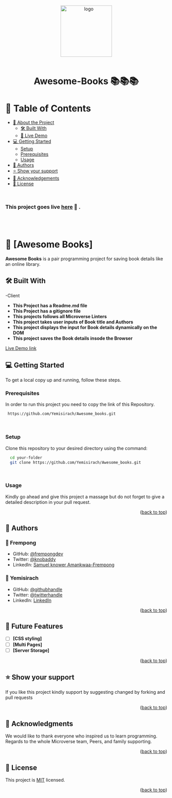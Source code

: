 # 

# 

<a name="readme-top"></a>


<div align="center">

  <img src="https://media.wbur.org/wp/2022/12/cover-e1670599123274-1000x661.jpg" alt="logo" width="160"  height="auto" />
  <br/>
   <br/>

  <h1><b> Awesome-Books 📚📚📚</b></h1>

</div>

<!-- TABLE OF CONTENTS -->

# 📗 Table of Contents

- [📖 About the Project](#about-project)
  - [🛠 Built With](#built-with)
  - [🚀 Live Demo](#live-demo)
- [💻 Getting Started](#getting-started)
  - [Setup](#setup)
  - [Prerequisites](#prerequisites)
  - [Usage](#usage)
- [👥 Authors](#authors)
- [⭐️ Show your support](#support)
- [🙏 Acknowledgements](#acknowledgements)
- [📝 License](#license)

<br>

<!-- DEPLOYMENT -->
### This project goes live [here](yourpagedeployment.com) 🚀 .

<br>

<!-- DEPLOYMENT -->
<!-- ### Have a look at the project's video presentation [here](https://www.loom.com/share/1f7de2b9345a4d3988c6327952899d30) 📽️ . -->

<br>

<!-- PROJECT DESCRIPTION -->

# 📖 [Awesome Books] <a name="about-project"></a>


**Awesome Books** is a pair programming project for saving book details like an online library. 

## 🛠 Built With <a name="built-with"></a>

-Client

- **This Project has a Readme.md file**
- **This Project has a gitignore file**
- **This projects follows all Microverse Linters**
- **This project takes user inputs of Book title and Authors**
- **This project displays the input for Book details dynamically on the DOM**
- **This project saves the Book details insode the Browser**

<a href="https://yemisirach.github.io/Awesome_books/">Live Demo link</a>

<!-- GETTING STARTED -->

## 💻 Getting Started <a name="getting-started"></a>


To get a local copy up and running, follow these steps.

### Prerequisites

In order to run this project you need to copy the link of this Repository.



```sh
 https://github.com/Yemisirach/Awesome_books.git
```
<br>

### Setup

Clone this repository to your desired directory using the command: 


```sh
  cd your-folder
  git clone https://github.com/Yemisirach/Awesome_books.git
```

<br>


### Usage

Kindly go ahead and give this project a massage but do not forget to give a detailed description in your pull request.

<!--
Example command:

```sh
  rails server
```
--->



<p align="right">(<a href="#readme-top">back to top</a>)</p>


<!-- AUTHORS -->

## 👥 Authors <a name="authors"></a>
### 👥 Frempong

- GitHub: [@frempongdev](https://github.com/frempongdev)
- Twitter: [@knobaddy](https://twitter.com/knobaddy)
- LinkedIn: [Samuel knower Amankwaa-Frempong](https://www.linkedin.com/in/samuel-knower-amankwaa-frempong-356802256/)

### 👥 Yemisirach 

- GitHub: [@githubhandle](https://github.com/Yemisirach)
- Twitter: [@twitterhandle](https://twitter.com/TamiratYemisrach)
- LinkedIn: [LinkedIn](https://www.linkedin.com/in/yemisirach)



<p align="right">(<a href="#readme-top">back to top</a>)</p>


## 🔭 Future Features <a name="future-features"></a>


- [ ] **[CSS styling]**
- [ ] **[Multi Pages]**
- [ ] **[Server Storage]**

<p align="right">(<a href="#readme-top">back to top</a>)</p>


<!-- SUPPORT -->

## ⭐️ Show your support <a name="support"></a>


If you like this project kindly support by suggesting changed by forking and pull requests

<p align="right">(<a href="#readme-top">back to top</a>)</p>

<!-- ACKNOWLEDGEMENTS -->

## 🙏 Acknowledgments <a name="acknowledgements"></a>

We would like to thank  everyone who inspired us to learn programming. Regards to the whole Microverse team, Peers, and family supporting. 
<!-- <br>A massive Thank You to [Cindy Shin](https://www.behance.net/adagio07) who is the original designer of this [design](https://www.behance.net/gallery/29845175/CC-Global-Summit-2015) -->

<p align="right">(<a href="#readme-top">back to top</a>)</p>

<!-- LICENSE -->

## 📝 License <a name="license"></a>

This project is [MIT](./license) licensed.

<p align="right">(<a href="#readme-top">back to top</a>)</p>
